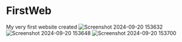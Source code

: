 # FirstWeb
My very first website created
![Screenshot 2024-09-20 153632](https://github.com/user-attachments/assets/0cdb5017-d80d-415d-bc29-49475c25d4bf)
![Screenshot 2024-09-20 153648](https://github.com/user-attachments/assets/ec48fb0c-0d4b-4fdc-a4d8-002c979cef3c)
![Screenshot 2024-09-20 153700](https://github.com/user-attachments/assets/5b8fc5e3-a479-4129-9a04-152b5612665d)
